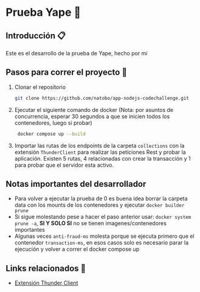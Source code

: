 # Prueba Yape 🚀

## Introducción 📋
Este es el desarrollo de la prueba de Yape, hecho por mi

## Pasos para correr el proyecto 🦾

1. Clonar el repositorio

    ```bash
    git clone https://github.com/natobo/app-nodejs-codechallenge.git
    ```
2. Ejecutar el siguiente comando de docker (Nota: por asuntos de concurrencia, esperar 30 segundos a que se inicien todos los contenedores, luego si probar)

    ```bash
     docker compose up --build
    ```
3. Importar las rutas de los endpoints de la carpeta ```collections``` con la extensión ```ThunderClient``` para realizar las peticiones Rest y probar la aplicación. Existen 5 rutas, 4 relacionadas con crear la transacción y 1 para probar que el servidor esta activo.

## Notas importantes del desarrollador
- Para volver a ejecutar la prueba de 0 es buena idea borrar la carpeta data con los mounts de los contenedores y ejecutar ```docker builder prune```
- Si sigue molestando pese a hacer el paso anterior usar: ```docker system prune -a```, **SI Y SOLO SI** no se tienen imagenes/contenedores importantes
- Algunas veces ```anti-fraud-ms``` molesta porque se ejecuta primero que el contenedor ```transaction-ms```, en esos casos solo es necesario parar la ejecución y volver a correr el docker compose up
   
## Links relacionados 📖
- [Extensión Thunder Client](https://www.thunderclient.com/)
